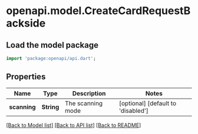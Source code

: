 # openapi.model.CreateCardRequestBackside

## Load the model package
```dart
import 'package:openapi/api.dart';
```

## Properties
Name | Type | Description | Notes
------------ | ------------- | ------------- | -------------
**scanning** | **String** | The scanning mode | [optional] [default to 'disabled']

[[Back to Model list]](../README.md#documentation-for-models) [[Back to API list]](../README.md#documentation-for-api-endpoints) [[Back to README]](../README.md)


